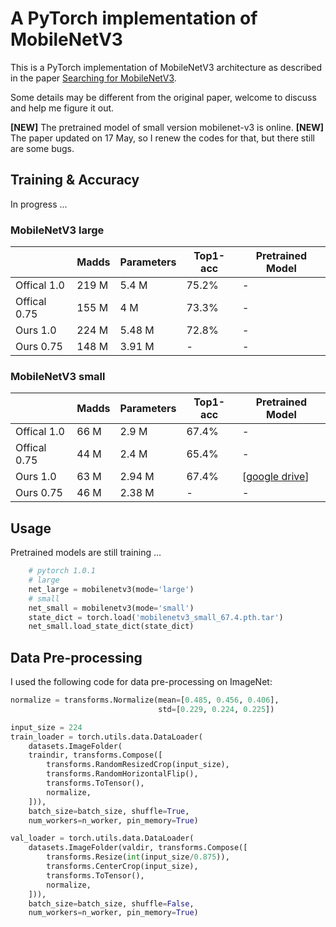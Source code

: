 # A PyTorch implementation of MobileNetV3

This is a PyTorch implementation of MobileNetV3 architecture as described in the paper [Searching for MobileNetV3](https://arxiv.org/pdf/1905.02244.pdf).

Some details may be different from the original paper, welcome to discuss and help me figure it out.

**[NEW]** The pretrained model of small version mobilenet-v3 is online.
**[NEW]** The paper updated on 17 May, so I renew the codes for that, but there still are some bugs.

## Training & Accuracy
In progress ...

### MobileNetV3 large
|              | Madds     | Parameters | Top1-acc  | Pretrained Model                                             |
| -----------  | --------- | ---------- | --------- | ------------------------------------------------------------ |
| Offical 1.0  | 219 M     | 5.4  M     | 75.2%     | -                                                            |
| Offical 0.75 | 155 M     | 4    M     | 73.3%     | -                                                            |
| Ours    1.0  | 224 M     | 5.48 M     | 72.8%     | - |
| Ours    0.75 | 148 M     | 3.91 M     |  -        | - |

### MobileNetV3 small
|              | Madds     | Parameters | Top1-acc  | Pretrained Model                                             |
| -----------  | --------- | ---------- | --------- | ------------------------------------------------------------ |
| Offical 1.0  | 66  M     | 2.9  M     | 67.4%     | -                                                            |
| Offical 0.75 | 44  M     | 2.4  M     | 65.4%     | -                                                            |
| Ours    1.0  | 63  M     | 2.94 M     | 67.4%     |  [[google drive](https://drive.google.com/open?id=1lCsN3kWXAu8C30bQrD2JTZ7S2v4yt23C)] |
| Ours    0.75 | 46  M     | 2.38 M     | -         | - |

## Usage
Pretrained models are still training ...
```python
    # pytorch 1.0.1
    # large
    net_large = mobilenetv3(mode='large')
    # small
    net_small = mobilenetv3(mode='small')
    state_dict = torch.load('mobilenetv3_small_67.4.pth.tar')
    net_small.load_state_dict(state_dict)
```

## Data Pre-processing

I used the following code for data pre-processing on ImageNet:

```python
normalize = transforms.Normalize(mean=[0.485, 0.456, 0.406],
                                 std=[0.229, 0.224, 0.225])

input_size = 224
train_loader = torch.utils.data.DataLoader(
    datasets.ImageFolder(
    traindir, transforms.Compose([
        transforms.RandomResizedCrop(input_size),
        transforms.RandomHorizontalFlip(),
        transforms.ToTensor(),
        normalize,
    ])),
    batch_size=batch_size, shuffle=True,
    num_workers=n_worker, pin_memory=True)

val_loader = torch.utils.data.DataLoader(
    datasets.ImageFolder(valdir, transforms.Compose([
        transforms.Resize(int(input_size/0.875)),
        transforms.CenterCrop(input_size),
        transforms.ToTensor(),
        normalize,
    ])),
    batch_size=batch_size, shuffle=False,
    num_workers=n_worker, pin_memory=True)
```

